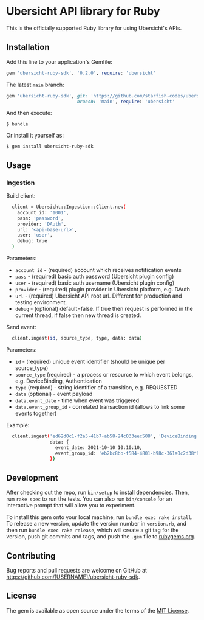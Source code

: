 # Ubersicht API library for Ruby

This is the officially supported Ruby library for using Ubersicht's APIs.

## Installation

Add this line to your application's Gemfile:

```ruby
gem 'ubersicht-ruby-sdk', '0.2.0', require: 'ubersicht'
```

The latest `main` branch:

```ruby
gem 'ubersicht-ruby-sdk', git: 'https://github.com/starfish-codes/ubersicht-ruby-sdk.git',
                          branch: 'main', require: 'ubersicht'
```

And then execute:

    $ bundle

Or install it yourself as:

    $ gem install ubersicht-ruby-sdk

## Usage

### Ingestion

Build client:

```sh
  client = Ubersicht::Ingestion::Client.new(
    account_id: '1001',
    pass: 'password',
    provider: 'DAuth',
    url: '<api-base-url>',
    user: 'user',
    debug: true
  )
```

Parameters:

* `account_id` - (required) account which receives notification events
* `pass` - (required) basic auth password (Ubersicht plugin config)
* `user` - (required) basic auth username (Ubersicht plugin config)
* `provider` - (required) plugin provider in Ubersicht platform, e.g. DAuth
* `url` - (required) Ubersicht API root url. Different for production and testing environment.
* `debug` - (optional) default=false. If true then request is performed in the current thread, if false then new thread is created.

Send event:

```sh
  client.ingest(id, source_type, type, data: data)
```

Parameters:

* `id` - (required) unique event identifier (should be unique per source_type)
* `source_type` (required) - a process or resource to which event belongs, e.g. DeviceBinding, Authentication
* `type` (required) - string identifier of a transition, e.g. REQUESTED
* `data` (optional) - event payload
* `data.event_date` - time when event was triggered
* `data.event_group_id` - correlated transaction id (allows to link some events together)

Example:

```sh
  client.ingest('ed62d0c1-f2a5-41b7-ab58-24c033eec508', 'DeviceBinding', 'REQUESTED',
                data: {
                  event_date: 2021-10-10 10:10:10,
                  event_group_id: 'eb2bc8bb-f584-4801-b98c-361a0c2d38f8'
                })
```

## Development

After checking out the repo, run `bin/setup` to install dependencies.
Then, run `rake spec` to run the tests.
You can also run `bin/console` for an interactive prompt that will allow you to experiment.

To install this gem onto your local machine, run `bundle exec rake install`.
To release a new version, update the version number in `version.rb`, and then run `bundle exec rake release`,
which will create a git tag for the version, push git commits and tags, and push the `.gem`
file to [rubygems.org](https://rubygems.org).

## Contributing

Bug reports and pull requests are welcome on GitHub at https://github.com/[USERNAME]/ubersicht-ruby-sdk.

## License

The gem is available as open source under the terms of the [MIT License](https://opensource.org/licenses/MIT).
